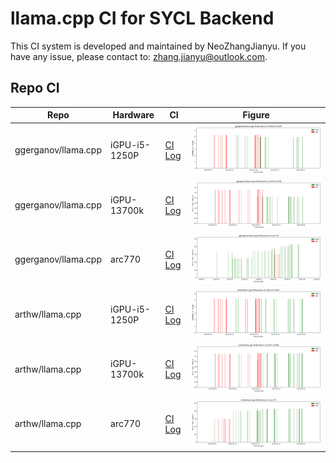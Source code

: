 # llama.cpp CI for SYCL Backend

This CI system is developed and maintained by NeoZhangJianyu. If you have any issue, please contact to: [zhang.jianyu@outlook.com](zhang.jianyu@outlook.com).

## Repo CI

|Repo|Hardware|CI|Figure|
|-|-|-|-|
|ggerganov/llama.cpp|iGPU-i5-1250P|[CI Log](./ggerganov-llama.cpp/iGPU-i5-1250P/README.md)|![Performance](./ggerganov-llama.cpp/iGPU-i5-1250P/perf.png)|
|ggerganov/llama.cpp|iGPU-13700k|[CI Log](./ggerganov-llama.cpp/iGPU-13700k/README.md)|![Performance](./ggerganov-llama.cpp/iGPU-13700k/perf.png)|
|ggerganov/llama.cpp|arc770|[CI Log](./ggerganov-llama.cpp/arc770/README.md)|![Performance](./ggerganov-llama.cpp/arc770/perf.png)|
|arthw/llama.cpp|iGPU-i5-1250P|[CI Log](./arthw-llama.cpp/iGPU-i5-1250P/README.md)|![Performance](./arthw-llama.cpp/iGPU-i5-1250P/perf.png)|
|arthw/llama.cpp|iGPU-13700k|[CI Log](./arthw-llama.cpp/iGPU-13700k/README.md)|![Performance](./arthw-llama.cpp/iGPU-13700k/perf.png)|
|arthw/llama.cpp|arc770|[CI Log](./arthw-llama.cpp/arc770/README.md)|![Performance](./arthw-llama.cpp/arc770/perf.png)|
